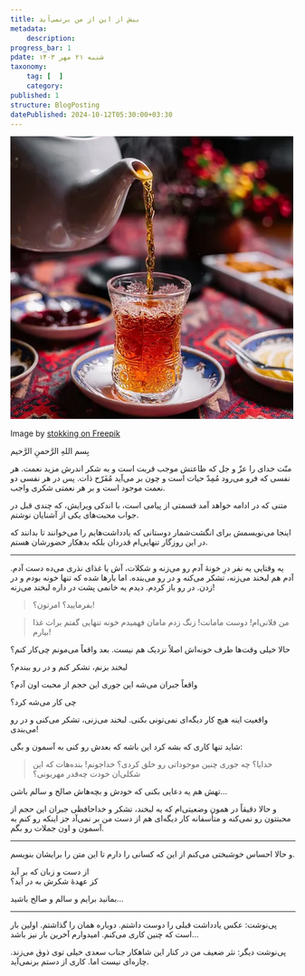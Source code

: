 ```yaml
---
title: بیش از این از من برنمی‌آید
metadata:
    description:
progress_bar: 1
pdate: شنبه ۲۱ مهر ۱۴۰۳
taxonomy:
    tag: [  ]
    category: 
published: 1
structure: BlogPosting
datePublished: 2024-10-12T05:30:00+03:30
---
```


![ قوری و فنجان چای ](side-view-black-tea-pear-shape-glass-table.webp)

<div class="align-center">
Image by  <a href="https://www.freepik.com/free-photo/side-view-black-tea-pear-shape-glass-table_7926910.htm"> stokking on Freepik </a>
</div>


بِسم اللهِ الرَّحمنِ الرَّحیم

منّت خدای را عزّ و جل که طاعتش موجب قربت است و به شکر اندرش مزید نعمت. هر نفسی که فرو می‌رود مُمِدّ حیات است و چون بر می‌آید مُفَرّح ذات. پس در هر نفسی دو نعمت موجود است و بر هر نعمتی شکری واجب.

متنی که در ادامه خواهد آمد قسمتی از پیامی است، با اندکی ویرایش، که چندی قبل در جواب محبت‌های یکی از آشنایان نوشتم. 

اینجا می‌نویسمش برای انگشت‌شمار دوستانی که یادداشت‌هایم را می‌خوانند تا بدانند که در این روزگار تنهایی‌ام قدردان بلکه بدهکار حضورشان هستم.
  
***

یه وقتایی یه نفر درِ خونهٔ آدم رو می‌زنه و شکلات، آش یا غذای نذری‌ می‌ده دست آدم. آدم هم لبخند می‌زنه، تشکر می‌کنه و در رو می‌بنده. 
اما بارها شده که تنها خونه بودم و در زدن. در رو باز کردم. دیدم یه خانمی پشت در داره لبخند می‌زنه! 

> بفرمایید؟ امرتون؟!

<!---->

> من فلانی‌ام! دوست مامانت! زنگ زدم مامان فهمیدم خونه تنهایی گفتم برات غذا بیارم!
 
حالا خیلی وقت‌ها طرف خونه‌اش اصلاً نزدیک هم نیست. بعد واقعاً می‌مونم چی‌کار کنم؟

 لبخند بزنم، تشکر کنم و در رو ببندم؟ 

واقعاً جبران می‌شه این جوری این حجم از محبت اون آدم؟ 

چی کار می‌شه کرد؟ 

واقعیت اینه هیچ کار دیگه‌ای نمی‌تونی بکنی. لبخند می‌زنی، تشکر می‌کنی و در رو می‌بندی! 

شاید تنها کاری که بشه کرد این باشه که بعدش رو کنی به آسمون و بگی: 

> خدایا؟ چه جوری چنین موجوداتی رو خلق کردی؟ خداجونم! بنده‌هات که این شکلی‌ان خودت چه‌قدر مهربونی؟ 

تهش هم یه دعایی بکنی که خودش و بچه‌هاش صالح و سالم باشن…

و حالا دقیقاً در همون وضعیتی‌ام که یه لبخند، تشکر و خداحافظی جبران این حجم از محبتتون رو نمی‌کنه و متأسفانه کار دیگه‌ای هم از دست من بر نمی‌آد جز اینکه رو کنم به آسمون و اون جملات رو بگم.

***

و حالا احساس خوشبختی می‌کنم از این که کسانی را دارم تا این متن را برایشان بنویسم. 

از دست و زبان که بر آید  
کز عهدهٔ شکرش به در آید؟

بمانید برایم و سالم و صالح باشید…

***

پی‌نوشت: عکس یادداشت قبلی را دوست داشتم. دوباره همان را گذاشتم. اولین بار است که چنین کاری می‌کنم. امیدوارم آخرین بار نیز باشد…

پی‌نوشت دیگر: نثر ضعیف من در کنار این شاهکار جناب سعدی خیلی توی ذوق می‌زند. چاره‌ای نیست اما. کاری از دستم برنمی‌آید.